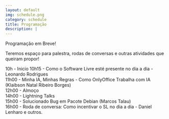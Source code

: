 ```yaml
---
layout: default
img: schedule.png
category: schedule
title: Programação
description: |
---
```

  Programação em Breve!

Teremos espaço para palestra, rodas de conversas e outras atividades que queiram propor!

<!-- Como temos pouco tempo, envie sua proposta até dia 12/09 para lenharo@debian.org! -->


10h - Inicio 
10h15 - Como o Software Livre esté presente no dia a dia - Leonardo Rodrigues  
11h00 - Minha IA, Minhas Regras - Como OnlyOffice Trabalha com IA (Klaibson Natal Ribeiro Borges)  
12h00 - Almoço  
14h00 - Lightning Talks  
15h00 - Solucionado Bug em Pacote Debian (Marcos Talau)  
16h00 - Roda de conversa: Como incentivar o SL no dia a dia - Daniel Lenharo e outros.  


<!-- 
<table style="border-collapse: collapse; width: 100%;">
  <thead>
    <tr>
      <th style="border: 1px solid black; width: 100px; text-align: center;">Horário</th>
      <th style="border: 1px solid black; width: 150px; text-align: center;">Título</th>
      <th style="border: 1px solid black; width: 300px; text-align: center;">Descrição</th>
      <th style="border: 1px solid black; width: 150px; text-align: center;">Palestrante</th>
     </tr>
  </thead>
  <tbody>
    <tr>
      <td style="border: 1px solid black;">08:45</td>
      <td style="border: 1px solid black;">Recepção</td>
      <td style="border: 1px solid black;">Recepção aos participantes</td>
      <td style="border: 1px solid black;">Organização</td>
    </tr>
    <tr>
      <td style="border: 1px solid black;">09:00</td>
      <td style="border: 1px solid black;">Abertura do evento</td>
      <td style="border: 1px solid black;">Abertura do evento, com informações sobre o dia!</td>
      <td style="border: 1px solid black;">Organização</td>
    </tr>
    <tr>
      <td style="border: 1px solid black;">09:15</td>
      <td style="border: 1px solid black;">Debian: O Sistema Universal</td>
      <td style="border: 1px solid black;">Durante esta atividade, serão apresentados detalhes sobre o surgimento do projeto Debian, como é feita a organização do projeto. Adicionalmente será apresentado sobre nosso programa de mentoria presencial em Curitiba.</td>
      <td style="border: 1px solid black;">Daniel Lenharo</td>
    </tr>
    <tr>
      <td style="border: 1px solid black;">10:00</td>
      <td style="border: 1px solid black;">Intervalo</td>
      <td style="border: 1px solid black;">Intervalo para um breve coffee Break e network entre os participantes.</td>
      <td style="border: 1px solid black;"></td>
    </tr>
    <tr>
      <td style="border: 1px solid black;">10:30</td>
      <td style="border: 1px solid black;">Adicionando Testes a um Pacote Debian</td>
      <td style="border: 1px solid black;">Os servidores do Debian executam comandos e scripts,localizados em pacotes, visando testar se o software entregue ao usuário funciona conforme o esperado. Existem diversos pacotes onde é necessário ter tais testes. Esta atividade mostra os detalhes de como realizar a sua criação. Ela é uma das ações que serão realizadas nas mentorias do Debian Curitiba neste segundo semestre.</td>
      <td style="border: 1px solid black;">Marcos Talau</td>
    </tr>
    <tr>
      <td style="border: 1px solid black;">11:00</td>
      <td style="border: 1px solid black;">Como o Software Está Presente no Dia a Dia</td>
      <td style="border: 1px solid black;">O Software Livre está muito mais presente em nossas vidas do que imaginamos — dos servidores que sustentam a internet aos aplicativos no nosso celular. Nesta palestra, vamos explorar exemplos práticos de como essas tecnologias moldam nosso cotidiano, seu impacto econômico e social, e como qualquer pessoa pode contribuir para essa comunidade global.</td>
      <td style="border: 1px solid black;">Leonardo Rodrigues</td>
    </tr>
    <tr>
      <td style="border: 1px solid black;">12:00</td>
      <td style="border: 1px solid black;">Encerramento</td>
      <td style="border: 1px solid black;">Encerramento do Evento</td>
      <td style="border: 1px solid black;">Organização</td>
    </tr>
  </tbody>
</table>
-->